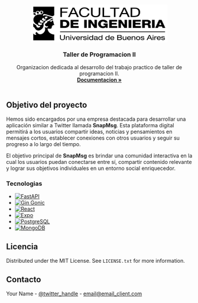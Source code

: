 
<br />
<div align="center">
  <div style="background-color: white; width: 370px; height: 100px; display: flex; align-items: center; justify-content: center;">
    <a href="https://github.com/othneildrew/Best-README-Template">
      <img src="/logofiuba.jpg" alt="Logo" width="370" height="100">
    </a>
  </div>
</div>
</div>

 <h3 align="center">Taller de Programacion II </h3>

  <p align="center"> Organizacion dedicada al desarrollo del trabajo practico de taller de programacion II.
   <br />
    <a href="https://github.com/othneildrew/Best-README-Template"><strong>Documentacion »</strong></a>
    <br />
    <br />
   </p>
</div>

## Objetivo del proyecto

<p>Hemos sido encargados por una empresa destacada para desarrollar una aplicación similar a Twitter llamada <strong>SnapMsg</strong>. Esta plataforma digital permitirá a los usuarios compartir ideas, noticias y pensamientos en mensajes cortos, establecer conexiones con otros usuarios y seguir su progreso a lo largo del tiempo.</p>

<p>El objetivo principal de <strong>SnapMsg</strong> es brindar una comunidad interactiva en la cual los usuarios puedan conectarse entre sí, compartir contenido relevante y lograr sus objetivos individuales en un entorno social enriquecedor.</p>


### Tecnologias


* [![FastAPI](https://img.shields.io/badge/FastAPI-005571?style=for-the-badge&logo=fastapi)](https://fastapi.tiangolo.com/)
* [![Gin Gonic](https://img.shields.io/badge/Gin%20Gonic-00B1A0?style=for-the-badge&logo=gin-gonic)](https://github.com/gin-gonic/gin)
* [![React](https://img.shields.io/badge/React-20232A?style=for-the-badge&logo=react&logoColor=61DAFB)](https://reactjs.org/)
* [![Expo](https://img.shields.io/badge/Expo-000020?style=for-the-badge&logo=expo)](https://expo.dev/)
* [![PostgreSQL](https://img.shields.io/badge/PostgreSQL-4169E1?style=for-the-badge&logo=postgresql)](https://www.postgresql.org/)
* [![MongoDB](https://img.shields.io/badge/MongoDB-4EA94B?style=for-the-badge&logo=mongodb)](https://www.mongodb.com/)

<!-- LICENSE -->
## Licencia

Distributed under the MIT License. See `LICENSE.txt` for more information.


<!-- CONTACT -->
## Contacto

Your Name - [@twitter_handle](https://twitter.com/twitter_handle) - email@email_client.com
